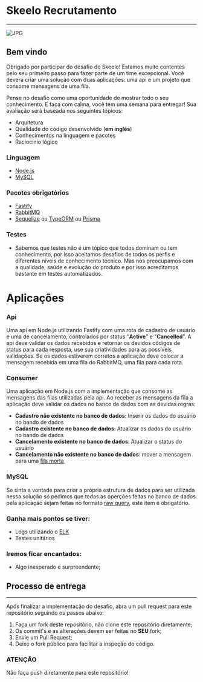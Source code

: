 

# Skeelo Recrutamento

---
![JPG](https://pbs.twimg.com/profile_images/1189989686078562306/HqtcTyhQ_400x400.jpg)


## Bem vindo

Obrigado por participar do desafio do Skeelo! Estamos muito contentes pelo seu primeiro passo para fazer parte de um time excepcional. Você deverá criar uma solução com duas aplicações: uma api e um projeto que consome mensagens de uma fila.

Pense no desafio como uma oportunidade de mostrar todo o seu conhecimento. E faça com calma, você tem uma semana para entregar! Sua avaliação será baseada nos seguintes tópicos:

- Arquitetura
- Qualidade do código desenvolvido (**em inglês**)
- Conhecimentos na linguagem e pacotes
- Raciocínio lógico

### Linguagem

- [Node.js](https://nodejs.org/en)
- [MySQL](https://www.mysql.com)

### Pacotes obrigatórios

- [Fastify](https://github.com/fastify/fastify)
- [RabbitMQ](https://www.npmjs.com/package/amqplib)
- [Sequelize](https://github.com/sequelize/sequelize) ou [TypeORM](https://github.com/typeorm/typeorm) ou [Prisma](https://github.com/prisma/prisma)

### Testes

- Sabemos que testes não é um tópico que todos dominam ou tem conhecimento, por isso aceitamos desafios de todos os perfis e diferentes níveis de conhecimento técnico. Mas nos preocupamos com a qualidade, saúde e evolução do produto e por isso acreditamos bastante em testes automatizados.

# Aplicações

### Api

 Uma api em Node.js utilizando Fastify com uma rota de cadastro de usuário e uma de cancelamento, controlados por status "**Active**" e "**Cancelled**". A api deve validar os dados recebidos e retornar os devidos códigos de status para cada resposta, use sua criatividades para as possíveis validações. Se os dados estiverem corretos a aplicação deve colocar a mensagem recebida em uma fila do RabbitMQ, uma fila para cada rota.

### Consumer

Uma aplicação em Node.js com a implementação que consome as mensagens das filas utilizadas pela api. Ao receber as mensagens da fila a aplicação deve validar os dados no banco de dados com as devidas regras: 

 - **Cadastro não existente no banco de dados**: Inserir os dados do usuário no bando de dados
 - **Cadastro existente no banco de dados**: Atualizar os dados do usuário no bando de dados
 - **Cancelamento existente no banco de dados**: Atualizar o status do usuário
 - **Cancelamento não existente no banco de dados**: mover a mensagem para uma [fila morta](https://en.wikipedia.org/wiki/Dead_letter_queue)

### MySQL

Se sinta a vontade para criar a própria estrutura de dados para ser utilizada nessa solução só pedimos que todas as operções feitas no banco de dados pela aplicação sejam feitas no formato [raw query](https://sequelize.org/v7/manual/raw-queries.html), este item é obrigatório. 


### Ganha mais pontos se tiver:

- Logs utilizando o [ELK](https://www.elastic.co/what-is/elk-stack)
- Testes unitários


### Iremos ficar encantados:
- Algo inesperado e surpreendente;


## **Processo de entrega**

---

Após finalizar a implementação do desafio, abra um pull request para este repositório seguindo os passos abaixo:

1. Faça um fork deste repositório, não clone este repositório diretamente;
2. Os commit's e as alterações devem ser feitas no **SEU** fork;
3. Envie um Pull Request;
4. Deixe o fork público para facilitar a inspeção do código.

### **ATENÇÃO**

Não faça push diretamente para este repositório!
